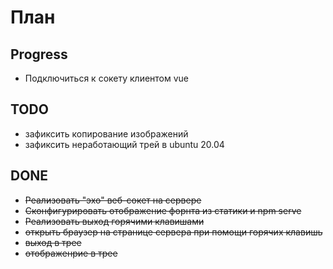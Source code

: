 # План
## Progress
* Подключиться к сокету клиентом vue

## TODO
* зафиксить копирование изображений
* зафиксить неработающий трей в ubuntu 20.04

## DONE
* ~~Реализовать "эхо" веб-сокет на сервере~~
* ~~Сконфигурировать отображение форнта из статики и npm serve~~
* ~~Реализовать выход горячими клавишами~~
* ~~открыть браузер на странице сервера при помощи горячих клавишь~~
* ~~выход в трее~~
* ~~отображенрие в трее~~
